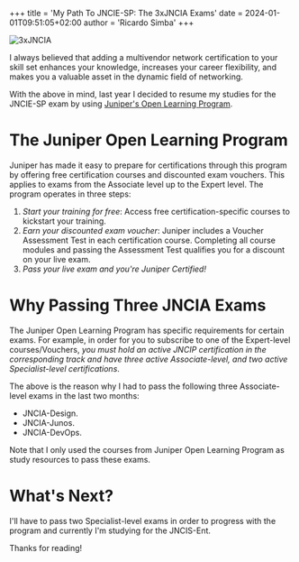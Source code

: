 +++
title = 'My Path To JNCIE-SP: The 3xJNCIA Exams'
date = 2024-01-01T09:51:05+02:00
author = 'Ricardo Simba'
+++

![3xJNCIA](Users/rsimba/gitrepos/nuklus/content/images/jncia.jpeg)

I always believed that adding a multivendor network certification to your skill set enhances your knowledge, increases your career flexibility, and makes you a valuable asset in the dynamic field of networking.

With the above in mind, last year I decided to resume my studies for the JNCIE-SP exam by using [Juniper's Open Learning Program](https://learningportal.juniper.net/juniper/user_activity_info.aspx?id=JUNIPER-OPEN-LEARNING#static).

# The Juniper Open Learning Program
Juniper has made it easy to prepare for certifications through this program by offering free certification courses and discounted exam vouchers. This applies to exams from the Associate level up to the Expert level. The program operates in three steps:

1. *Start your training for free*: Access free certification-specific courses to kickstart your training.
2. *Earn your discounted exam voucher*: Juniper includes a Voucher Assessment Test in each certification course. Completing all course modules and passing the Assessment Test qualifies you for a discount on your live exam.
3. *Pass your live exam and you're Juniper Certified!*

# Why Passing Three JNCIA Exams
The Juniper Open Learning Program has specific requirements for certain exams. For example, in order for you to subscribe to one of the Expert-level courses/Vouchers, *you must hold an active JNCIP certification in the corresponding track and have three active Associate-level, and two active Specialist-level certifications*.

The above is the reason why I had to pass the following three Associate-level exams in the last two months:
- JNCIA-Design.
- JNCIA-Junos.
- JNCIA-DevOps.

Note that I only used the courses from Juniper Open Learning Program as study resources to pass these exams.

# What's Next?
I'll have to pass two Specialist-level exams in order to progress with the program and currently I'm studying for the JNCIS-Ent.

Thanks for reading!
